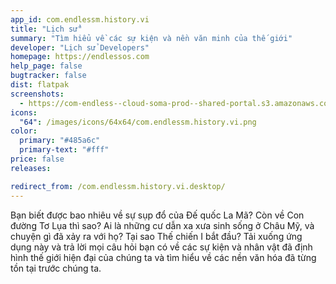 ```yaml
---
app_id: com.endlessm.history.vi
title: "Lịch sử"
summary: "Tìm hiểu về các sự kiện và nền văn minh của thế giới"
developer: "Lịch sử Developers"
homepage: https://endlessos.com
help_page: false
bugtracker: false
dist: flatpak
screenshots:
  - https://com-endless--cloud-soma-prod--shared-portal.s3.amazonaws.com/apps.277.screenshots.ee0bdbac-d3d6-4c80-a00d-c3ecaadaac4c_201810231939214848.png
icons:
  "64": /images/icons/64x64/com.endlessm.history.vi.png
color:
  primary: "#485a6c"
  primary-text: "#fff"
price: false
releases:

redirect_from: /com.endlessm.history.vi.desktop/
---
```


<p>Bạn biết được bao nhiêu về sự sụp đổ của Đế quốc La Mã? Còn về Con đường Tơ Lụa thì sao? Ai là những cư dẫn xa xưa sinh sống ở Châu Mỹ, và chuyện gì đã xảy ra với họ? Tại sao Thế chiến I bắt đầu? Tải xuống ứng dụng này và trả lời mọi câu hỏi bạn có về các sự kiện và nhân vật đã định hình thế giới hiện đại của chúng ta và tìm hiểu về các nền văn hóa đã từng tồn tại trước chúng ta.</p>